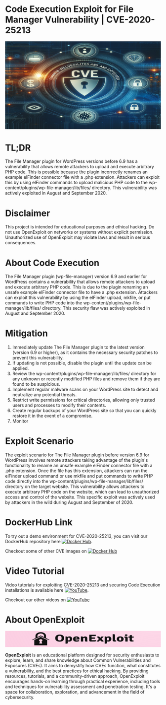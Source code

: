 # Code Execution Exploit for File Manager Vulnerability | CVE-2020-25213
![CVE-2020-25213](https://raw.githubusercontent.com/pawanjswal/pawanjswal.github.io/master/cve-2020-25213/assets/thumbnail.jpg)

# TL;DR
The File Manager plugin for WordPress versions before 6.9 has a vulnerability that allows remote attackers to upload and execute arbitrary PHP code. This is possible because the plugin incorrectly renames an example elFinder connector file with a .php extension. Attackers can exploit this by using elFinder commands to upload malicious PHP code to the wp-content/plugins/wp-file-manager/lib/files/ directory. This vulnerability was actively exploited in August and September 2020.

# Disclaimer
This project is intended for educational purposes and ethical hacking. Do not use OpenExploit on networks or systems without explicit permission. Unauthorized use of OpenExploit may violate laws and result in serious consequences.

# About Code Execution
The File Manager plugin (wp-file-manager) version 6.9 and earlier for WordPress contains a vulnerability that allows remote attackers to upload and execute arbitrary PHP code. This is due to the plugin renaming an unsafe example elFinder connector file to have a .php extension. Attackers can exploit this vulnerability by using the elFinder upload, mkfile, or put commands to write PHP code into the wp-content/plugins/wp-file-manager/lib/files/ directory. This security flaw was actively exploited in August and September 2020.

# Mitigation
1. Immediately update The File Manager plugin to the latest version (version 6.9 or higher), as it contains the necessary security patches to prevent this vulnerability.
2. If updating is not possible, disable the plugin until the update can be applied.
3. Review the wp-content/plugins/wp-file-manager/lib/files/ directory for any unknown or recently modified PHP files and remove them if they are found to be suspicious.
4. Implement regular malware scans on your WordPress site to detect and neutralize any potential threats.
5. Restrict write permissions for critical directories, allowing only trusted users and processes to modify their contents.
6. Create regular backups of your WordPress site so that you can quickly restore it in the event of a compromise.
7. Monitor

# Exploit Scenario
The exploit scenario for The File Manager plugin before version 6.9 for WordPress involves remote attackers taking advantage of the plugin's functionality to rename an unsafe example elFinder connector file with a .php extension. Once the file has this extension, attackers can run the elFinder upload command or use mkfile and put commands to write PHP code directly into the wp-content/plugins/wp-file-manager/lib/files/ directory on the target website. This vulnerability allows attackers to execute arbitrary PHP code on the website, which can lead to unauthorized access and control of the website. This specific exploit was actively used by attackers in the wild during August and September of 2020.

# DockerHub Link
To try out a demo environment for CVE-2020-25213, you can visit our DockerHub repository here [![Docker Hub](https://img.shields.io/badge/Docker_Hub-2496ED?style=flat-square&logo=docker&logoColor=white)](https://hub.docker.com/r/pawanjswal/cve-2020-25213).

Checkout some of other CVE images on [![Docker Hub](https://img.shields.io/badge/Docker_Hub-2496ED?style=flat-square&logo=docker&logoColor=white)](https://hub.docker.com/u/pawanjswal)

# Video Tutorial
Video tutorials for exploiting CVE-2020-25213 and securing Code Execution installations is available here [![YouTube](https://img.shields.io/badge/YouTube-FF0000?style=flat-square&logo=youtube&logoColor=white)](https://www.youtube.com/watch?v=cve-2020-25213). 

Checkout our other videos on [![YouTube](https://img.shields.io/badge/YouTube-FF0000?style=flat-square&logo=youtube&logoColor=white)](https://www.youtube.com/@OpenExploit)

# About OpenExploit
![OpenExploit](https://raw.githubusercontent.com/pawanjswal/pawanjswal.github.io/refs/heads/master/assets/logo.png)

**OpenExploit** is an educational platform designed for security enthusiasts to explore, learn, and share knowledge about Common Vulnerabilities and Exposures (CVEs). It aims to demystify how CVEs function, what constitutes a vulnerability, and the best practices for ethical hacking. By providing resources, tutorials, and a community-driven approach, OpenExploit encourages hands-on learning through practical experience, including tools and techniques for vulnerability assessment and penetration testing. It's a space for collaboration, exploration, and advancement in the field of cybersecurity.